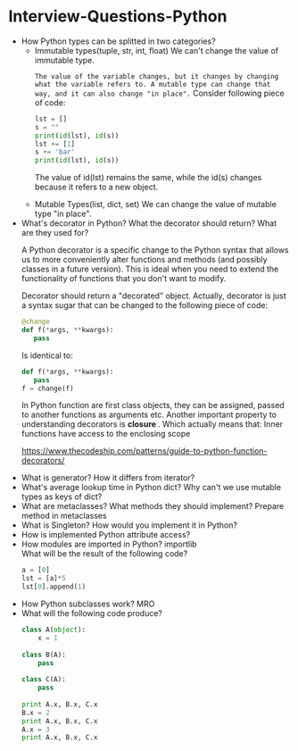 # Interview-Questions-Python

<ul>
<li>How Python types can be splitted in two categories? 
<ul> 
<li>Immutable types(tuple, str, int, float) We can't change the value of 
immutable type. 

`The value of the variable changes, but it changes by changing what the variable refers to. A mutable type can change that way, and it can also change "in place".`
Consider following piece of code:
```python
lst = []
s = ""
print(id(lst), id(s))
lst += [1]
s += 'bar' 
print(id(lst), id(s))  
```
The value of id(lst) remains the same, while the id(s) changes because it 
refers to a new object.
</li>
<li> Mutable Types(list, dict, set)
We can change the value of mutable type "in place".

</li>
</ul>
</li>

<li>
What's decorator in Python? What the decorator should return? What are they 
used for?
<p>
 A Python decorator is a specific change to the Python syntax that allows us to more conveniently alter functions and methods (and possibly classes in a future version).
 This is ideal when you need to extend the functionality of functions that you don't want to modify. 
</p>
Decorator should return a "decorated" object. Actually, decorator is just a 
syntax sugar that can be changed to the following piece of code:
 
```python
@change
def f(*args, **kwargs):
   pass
```
Is identical to:
 
```python
def f(*args, **kwargs):
   pass
f = change(f)
```


In Python function are first class objects, they can be assigned, passed to 
another functions as arguments etc. Another important property to 
understanding decorators is <b> closure </b>. Which actually means that:
<quote>
Inner functions have access to the enclosing scope
</quote>

<a> https://www.thecodeship.com/patterns/guide-to-python-function-decorators/
 </a>
</li>
<li>
What is generator? How it differs from iterator?
</li>
<li>
What's average lookup time in Python dict? Why can't we use mutable types as 
keys of dict?
</li>
<li>
What are metaclasses? What methods they should implement?
Prepare method in metaclasses
</li>
<li> What is Singleton? How would you implement it in Python?
</li>
<li>
How is implemented Python attribute access?
</li>
<li>
How modules are imported in Python? importlib
</li>
What will be the result of the following code?
 
```python
a = [0]
lst = [a]*5
lst[0].append(1)
```
</li>
<li>
How Python subclasses work? MRO
</li>
<li>
What will the following code produce?

```python
class A(object):
    x = 1
 
class B(A):
    pass
 
class C(A):
    pass
 
print A.x, B.x, C.x
B.x = 2
print A.x, B.x, C.x
A.x = 3
print A.x, B.x, C.x
```
</li>


</ul>
